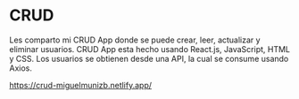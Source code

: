 # CRUD

Les comparto mi CRUD App donde se puede crear, leer, actualizar y eliminar usuarios.
CRUD App esta hecho usando React.js, JavaScript, HTML y CSS.
Los usuarios se obtienen desde una API, la cual se consume usando Axios.

https://crud-miguelmunizb.netlify.app/
